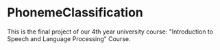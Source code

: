 # PhonemeClassification
This is the final project of our 4th year university course: "Introduction to Speech and Language Processing" Course.

